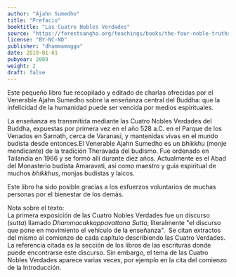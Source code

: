 ```yaml
---
author: "Ajahn Sumedho"
title: "Prefacio"
booktitle: "Las Cuatro Nobles Verdades"
source: "https://forestsangha.org/teachings/books/the-four-noble-truths?language=English"
license: "BY-NC-ND"
publisher: "dhammamagga"
date: 2019-01-01
pubyear: 2009
weight: 2
draft: false
---
```

Este pequeño libro fue recopilado y editado de charlas ofrecidas por el Venerable Ajahn Sumedho sobre la enseñanza central del Buddha: que la infelicidad de la humanidad puede ser vencida por medios espirituales.  

La enseñanza es transmitida mediante las Cuatro Nobles Verdades del Buddha, expuestas por primera vez en el año 528 a.C. en el Parque de los Venados en Sarnath, cerca de Varanasi, y mantenidas vivas en el mundo budista desde entonces.El Venerable Ajahn Sumedho es un *bhikkhu* (monje mendicante) de la tradición Theravada del budismo. Fue ordenado en Tailandia en 1966 y se formó allí durante diez años. Actualmente es el Abad del Monasterio budista Amaravati, así como maestro y guía espiritual de muchos *bhikkhus*, monjas budistas y laicos.  

Este libro ha sido posible gracias a los esfuerzos voluntarios de muchas personas por el bienestar de los demás.  

Nota sobre el texto:  
La primera exposición de las Cuatro Nobles Verdades fue un discurso (*sutta*) llamado *Dhammacakkappavattana* *Sutta*, literalmente "el discurso que pone en movimiento el vehículo de la enseñanza".  Se citan extractos del mismo al comienzo de cada capítulo describiendo las Cuatro Verdades. La referencia citada es la sección de los libros de las escrituras donde puede encontrarse este discurso. Sin embargo, el tema de las Cuatro Nobles Verdades aparece varias veces, por ejemplo en la cita del comienzo de la Introducción.  
